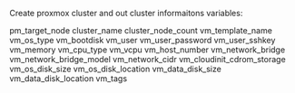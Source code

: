 Create proxmox cluster and out cluster informaitons
variables:

pm_target_node
cluster_name
cluster_node_count
vm_template_name
vm_os_type
vm_bootdisk
vm_user
vm_user_password
vm_user_sshkey
vm_memory
vm_cpu_type
vm_vcpu
vm_host_number
vm_network_bridge
vm_network_bridge_model
vm_network_cidr
vm_cloudinit_cdrom_storage
vm_os_disk_size
vm_os_disk_location
vm_data_disk_size
vm_data_disk_location
vm_tags